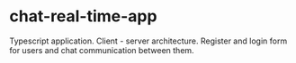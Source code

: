 # chat-real-time-app
Typescript application. Client - server architecture. Register and login form for users and chat communication between them.

